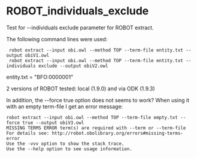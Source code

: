 # ROBOT_individuals_exclude

Test for --individuals exclude parameter for ROBOT extract. 

The following command lines were used:
```
 robot extract --input obi.owl --method TOP --term-file entity.txt --output obiV1.owl
 robot extract --input obi.owl --method TOP --term-file entity.txt --individuals exclude --output obiV2.owl
```
entity.txt = "BFO:0000001"

2 versions of ROBOT tested: local (1.9.0) and via ODK (1.9.3)

In addition, the --force true option does not seems to work? When using it with an empty term-file I get an error message: 
```
robot extract --input obi.owl --method TOP --term-file empty.txt --force true --output obiV3.owl
MISSING TERMS ERROR term(s) are required with --term or --term-file
For details see: http://robot.obolibrary.org/errors#missing-terms-error
Use the -vvv option to show the stack trace.
Use the --help option to see usage information.
```
